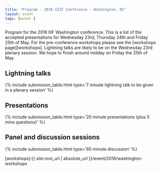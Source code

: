 ```yaml
---
title: "Program - 2018 IIIF Conference - Washington, DC"
layout: event
tags: [event ]
---
```


Program for the 2018 IIIF Washington conference. This is a list of the accepted presentations for Wednesday 23rd, Thursday 24th and Friday 25th of May. For the pre-conference workshops please see the [workshops page][workshops]. Lightning talks are likely to be on the Wednesday 23rd plenary session. We hope to finish around midday on Friday the 25th of May.  

## Lightning talks

{% include submission_table.html type='7 minute lightning talk to be given in a plenary session' %}

## Presentations

{% include submission_table.html type='20 minute presentations (plus 5 mins questions)' %}

## Panel and discussion sessions

{% include submission_table.html type='60 minute discussion' %}

[workshops]:{{ site.root_url | absolute_url }}/event/2018/washington-workshops
